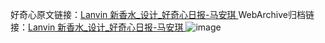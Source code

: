 好奇心原文链接：[Lanvin 新香水_设计_好奇心日报-马安琪 ](https://www.qdaily.com/articles/11991.html)
WebArchive归档链接：[Lanvin 新香水_设计_好奇心日报-马安琪 ](http://web.archive.org/web/20190623171741/https://www.qdaily.com/articles/11991.html)
![image](http://ww3.sinaimg.cn/large/007d5XDply1g3wbik2iosj30u02csdls)